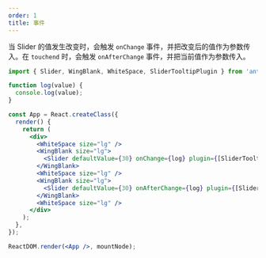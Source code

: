 ```yaml
---
order: 1
title: 事件
---
```


当 Slider 的值发生改变时，会触发 `onChange` 事件，并把改变后的值作为参数传入。在 `touchend` 时，会触发 `onAfterChange` 事件，并把当前值作为参数传入。



````jsx
import { Slider, WingBlank, WhiteSpace, SliderTooltipPlugin } from 'antd-mobile';

function log(value) {
  console.log(value);
}

const App = React.createClass({
  render() {
    return (
      <div>
        <WhiteSpace size="lg" />
        <WingBlank size="lg">
          <Slider defaultValue={30} onChange={log} plugin={[SliderTooltipPlugin]} />
        </WingBlank>
        <WhiteSpace size="lg" />
        <WingBlank size="lg">
          <Slider defaultValue={30} onAfterChange={log} plugin={[SliderTooltipPlugin]} />
        </WingBlank>
        <WhiteSpace size="lg" />
      </div>
    );
  },
});

ReactDOM.render(<App />, mountNode);
````
